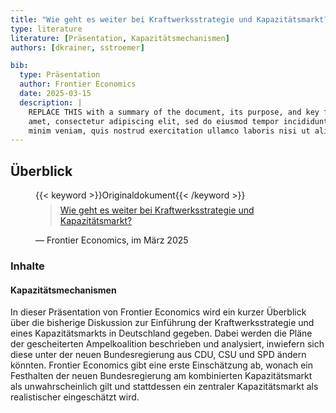 ```yaml
---
title: "Wie geht es weiter bei Kraftwerksstrategie und Kapazitätsmarkt?"
type: literature
literature: [Präsentation, Kapazitätsmechanismen]
authors: [dkrainer, sstroemer]

bib:
  type: Präsentation
  author: Frontier Economics
  date: 2025-03-15
  description: |
    REPLACE THIS with a summary of the document, its purpose, and key findings or recommendations; lorem ipsum dolor sit
    amet, consectetur adipiscing elit, sed do eiusmod tempor incididunt ut labore et dolore magna aliqua. Ut enim ad
    minim veniam, quis nostrud exercitation ullamco laboris nisi ut aliquip ex ea commodo consequat.
---
```


## Überblick

<figure>
    {{< keyword >}}Originaldokument{{< /keyword >}}
    <blockquote style="margin-top: 0.5em;">
        <a href="/documents/frontier_20250313.pdf" target="_blank">
            Wie geht es weiter bei Kraftwerksstrategie und Kapazitätsmarkt?
        </a>
    </blockquote>
    <figcaption>— Frontier Economics, im März 2025</figcaption>
</figure>

### Inhalte

#### Kapazitätsmechanismen

In dieser Präsentation von Frontier Economics wird ein kurzer Überblick über die bisherige Diskussion zur Einführung der Kraftwerksstrategie und eines Kapazitätsmarkts in Deutschland gegeben. Dabei werden die Pläne der gescheiterten Ampelkoalition beschrieben und analysiert, inwiefern sich diese unter der neuen Bundesregierung aus CDU, CSU und SPD ändern könnten. Frontier Economics gibt eine erste Einschätzung ab, wonach ein Festhalten der neuen Bundesregierung am kombinierten Kapazitätsmarkt als unwahrscheinlich gilt und stattdessen ein zentraler Kapazitätsmarkt als realistischer eingeschätzt wird.

<!--
## Weiterführende Links

{{< keyword >}}Blogartikel{{< /keyword >}} [TITLE](URL)
-->
